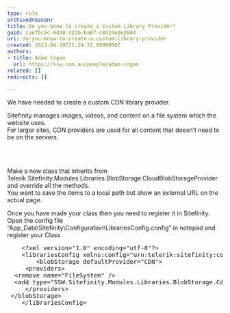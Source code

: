 ```yaml
---
type: rule
archivedreason: 
title: Do you know to create a Custom Library Provider?
guid: caefbc5c-6d48-421b-ba07-c8424ede2604
uri: do-you-know-to-create-a-custom-library-provider
created: 2013-04-10T21:24:21.0000000Z
authors:
- title: Adam Cogan
  url: https://ssw.com.au/people/adam-cogan
related: []
redirects: []

---
```



<p>We have needed to create a custom CDN library provider.</p><p>Sitefinity manages images, videos, and content on a file system which the website uses.<br>
                        For larger sites, CDN providers are used for all content that doesn’t need to be on the servers.</p>
<br><excerpt class='endintro'></excerpt><br>
<p>Make a new class that inherits from Telerik.Sitefinity.Modules.Libraries.BlobStorage.CloudBlobStorageProvider and override all the methods.<br> You want to save the items to a local path but show an external URL on the actual page.</p><p>Once you have made your class then you need to register it in Sitefinity.<br> Open the config file “App_Data\Sitefinity\Configuration\LibrariesConfig.config” in notepad and register your Class</p><div class="greyBox"><pre>    &lt;?xml version=&quot;1.0&quot; encoding=&quot;utf-8&quot;?&gt;
    &lt;librariesConfig xmlns&#58;config=&quot;urn&#58;telerik&#58;sitefinity&#58;configuration&quot; xmlns&#58;type=&quot;urn&#58;telerik&#58;sitefinity&#58;configuration&#58;type&quot; config&#58;version=&quot;5.1.3270.0&quot;&gt;
        &lt;blobStorage defaultProvider=&quot;CDN&quot;&gt;
     &lt;providers&gt;
  &lt;remove name=&quot;FileSystem&quot; /&gt;
  &lt;add type=&quot;SSW.Sitefinity.Modules.Libraries.BlobStorage.CdnBlobStorageProvider&quot; enabled=&quot;True&quot; name=&quot;CDN&quot; /&gt;
     &lt;/providers&gt;
 &lt;/blobStorage&gt;
    &lt;/librariesConfig&gt;

</pre></div>


